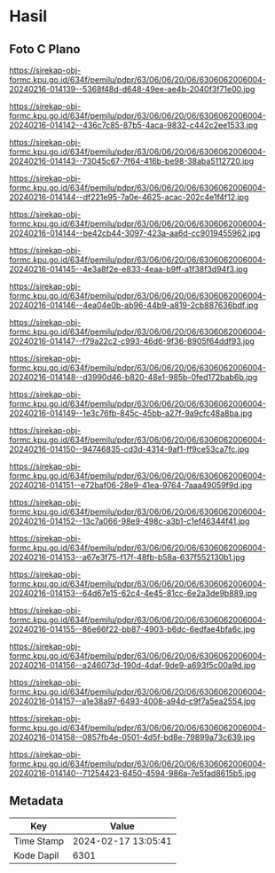 # Hasil

## Foto C Plano

https://sirekap-obj-formc.kpu.go.id/634f/pemilu/pdpr/63/06/06/20/06/6306062006004-20240216-014139--5368f48d-d648-49ee-ae4b-2040f3f71e00.jpg

https://sirekap-obj-formc.kpu.go.id/634f/pemilu/pdpr/63/06/06/20/06/6306062006004-20240216-014142--436c7c85-87b5-4aca-9832-c442c2ee1533.jpg

https://sirekap-obj-formc.kpu.go.id/634f/pemilu/pdpr/63/06/06/20/06/6306062006004-20240216-014143--73045c67-7f64-416b-be98-38aba5112720.jpg

https://sirekap-obj-formc.kpu.go.id/634f/pemilu/pdpr/63/06/06/20/06/6306062006004-20240216-014144--df221e95-7a0e-4625-acac-202c4e1f4f12.jpg

https://sirekap-obj-formc.kpu.go.id/634f/pemilu/pdpr/63/06/06/20/06/6306062006004-20240216-014144--be42cb44-3097-423a-aa6d-cc9019455962.jpg

https://sirekap-obj-formc.kpu.go.id/634f/pemilu/pdpr/63/06/06/20/06/6306062006004-20240216-014145--4e3a8f2e-e833-4eaa-b9ff-a1f38f3d94f3.jpg

https://sirekap-obj-formc.kpu.go.id/634f/pemilu/pdpr/63/06/06/20/06/6306062006004-20240216-014146--4ea04e0b-ab96-44b9-a819-2cb887636bdf.jpg

https://sirekap-obj-formc.kpu.go.id/634f/pemilu/pdpr/63/06/06/20/06/6306062006004-20240216-014147--f79a22c2-c993-46d6-9f36-8905f64ddf93.jpg

https://sirekap-obj-formc.kpu.go.id/634f/pemilu/pdpr/63/06/06/20/06/6306062006004-20240216-014148--d3990d46-b820-48e1-985b-0fed172bab6b.jpg

https://sirekap-obj-formc.kpu.go.id/634f/pemilu/pdpr/63/06/06/20/06/6306062006004-20240216-014149--1e3c76fb-845c-45bb-a27f-9a9cfc48a8ba.jpg

https://sirekap-obj-formc.kpu.go.id/634f/pemilu/pdpr/63/06/06/20/06/6306062006004-20240216-014150--94746835-cd3d-4314-9af1-ff9ce53ca7fc.jpg

https://sirekap-obj-formc.kpu.go.id/634f/pemilu/pdpr/63/06/06/20/06/6306062006004-20240216-014151--e72baf06-28e9-41ea-9764-7aaa49059f9d.jpg

https://sirekap-obj-formc.kpu.go.id/634f/pemilu/pdpr/63/06/06/20/06/6306062006004-20240216-014152--13c7a066-98e9-498c-a3b1-c1ef46344f41.jpg

https://sirekap-obj-formc.kpu.go.id/634f/pemilu/pdpr/63/06/06/20/06/6306062006004-20240216-014153--a67e3f75-f17f-48fb-b58a-637f552130b1.jpg

https://sirekap-obj-formc.kpu.go.id/634f/pemilu/pdpr/63/06/06/20/06/6306062006004-20240216-014153--64d67e15-62c4-4e45-81cc-6e2a3de9b889.jpg

https://sirekap-obj-formc.kpu.go.id/634f/pemilu/pdpr/63/06/06/20/06/6306062006004-20240216-014155--86e66f22-bb87-4903-b6dc-6edfae4bfa6c.jpg

https://sirekap-obj-formc.kpu.go.id/634f/pemilu/pdpr/63/06/06/20/06/6306062006004-20240216-014156--a246073d-190d-4daf-9de9-a693f5c00a9d.jpg

https://sirekap-obj-formc.kpu.go.id/634f/pemilu/pdpr/63/06/06/20/06/6306062006004-20240216-014157--a1e38a97-6493-4008-a94d-c9f7a5ea2554.jpg

https://sirekap-obj-formc.kpu.go.id/634f/pemilu/pdpr/63/06/06/20/06/6306062006004-20240216-014158--0857fb4e-0501-4d5f-bd8e-79899a73c639.jpg

https://sirekap-obj-formc.kpu.go.id/634f/pemilu/pdpr/63/06/06/20/06/6306062006004-20240216-014140--71254423-6450-4594-986a-7e5fad8615b5.jpg


## Metadata

| Key        | Value               |
| ---------- | ------------------- |
| Time Stamp | 2024-02-17 13:05:41 |
| Kode Dapil | 6301                |



